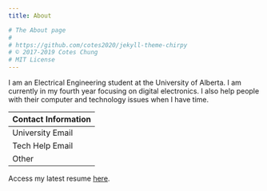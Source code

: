 ```yaml
---
title: About

# The About page
# 
# https://github.com/cotes2020/jekyll-theme-chirpy
# © 2017-2019 Cotes Chung
# MIT License
---
```


I am an Electrical Engineering student at the University of Alberta. I am currently in my fourth year focusing on digital electronics. I also help people with their computer and technology issues when I have time.

| Contact Information |
| ------------------ |
| University Email | [lsanche@ualberta.ca](mailto:lsanche@ualberta.ca) |
| Tech Help Email | [tech@lyndeno.ca](mailto:tech@lyndeno.ca) |
| Other | [lsanche@lyndeno.ca](mailto:lsanche@lyndeno.ca) |

Access my latest resume [here](https://github.com/Lyndeno/resume/releases/latest/download/lsanche.pdf).
